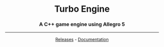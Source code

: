 <h1 align="center">Turbo Engine</h1>
<h3 align="center">A C++ game engine using Allegro 5</h3>

----

<div align="center">
<a href="https://github.com/mariusvn/turbo-engine/releases">Releases</a>
-
<a href="https://mariusvn.github.io/turbo-engine/">Documentation</a>
</div>